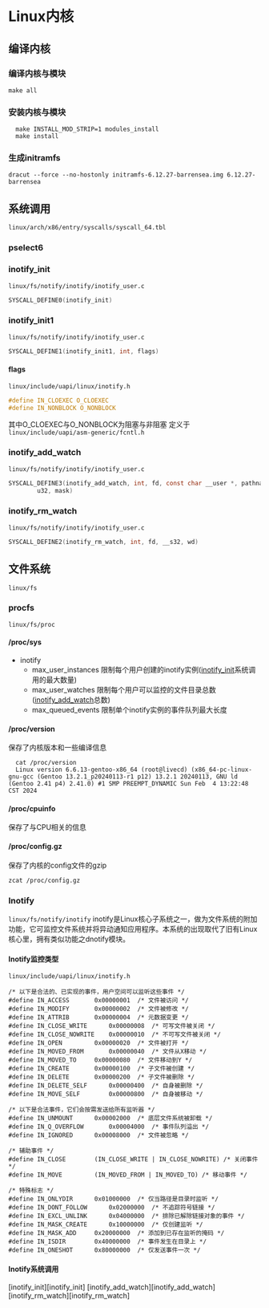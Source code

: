 # Linux内核

## 编译内核

### 编译内核与模块
```shell
make all
```
### 安装内核与模块
```shell
  make INSTALL_MOD_STRIP=1 modules_install
  make install
```

### 生成initramfs
```shell
dracut --force --no-hostonly initramfs-6.12.27-barrensea.img 6.12.27-barrensea 
```

## 系统调用
`linux/arch/x86/entry/syscalls/syscall_64.tbl`
### pselect6
### inotify_init
`linux/fs/notify/inotify/inotify_user.c`
``` c
SYSCALL_DEFINE0(inotify_init)
```
### inotify_init1
`linux/fs/notify/inotify/inotify_user.c`
```c
SYSCALL_DEFINE1(inotify_init1, int, flags)
```
#### flags
`linux/include/uapi/linux/inotify.h`
```c
#define IN_CLOEXEC O_CLOEXEC
#define IN_NONBLOCK O_NONBLOCK
```
其中O_CLOEXEC与O_NONBLOCK为阻塞与非阻塞 定义于 `linux/include/uapi/asm-generic/fcntl.h`
### inotify_add_watch
`linux/fs/notify/inotify/inotify_user.c`
```c
SYSCALL_DEFINE3(inotify_add_watch, int, fd, const char __user *, pathname,
		u32, mask)
```
### inotify_rm_watch
`linux/fs/notify/inotify/inotify_user.c`
```c
SYSCALL_DEFINE2(inotify_rm_watch, int, fd, __s32, wd)
```
## 文件系统
`linux/fs`
### procfs
`linux/fs/proc`
#### /proc/sys
- inotify
  - max_user_instances 限制每个用户创建的inotify实例([inotify_init](#inotify-init)系统调用的最大数量)
  - max_user_watches 限制每个用户可以监控的文件目录总数([inotify_add_watch](#inotify-add-watch)总数)
  - max_queued_events 限制单个inotify实例的事件队列最大长度
#### /proc/version
保存了内核版本和一些编译信息
``` shell
  cat /proc/version
  Linux version 6.6.13-gentoo-x86_64 (root@livecd) (x86_64-pc-linux-gnu-gcc (Gentoo 13.2.1_p20240113-r1 p12) 13.2.1 20240113, GNU ld (Gentoo 2.41 p4) 2.41.0) #1 SMP PREEMPT_DYNAMIC Sun Feb  4 13:22:48 CST 2024
```

#### /proc/cpuinfo
保存了与CPU相关的信息
#### /proc/config.gz
保存了内核的config文件的gzip
```shell
zcat /proc/config.gz
```

### Inotify
`linux/fs/notify/inotify`
inotify是Linux核心子系统之一，做为文件系统的附加功能，它可监控文件系统并将异动通知应用程序。本系统的出现取代了旧有Linux核心里，拥有类似功能之dnotify模块。

#### Inotify监控类型
`linux/include/uapi/linux/inotify.h`
```
/* 以下是合法的、已实现的事件，用户空间可以监听这些事件 */
#define IN_ACCESS		0x00000001	/* 文件被访问 */
#define IN_MODIFY		0x00000002	/* 文件被修改 */
#define IN_ATTRIB		0x00000004	/* 元数据变更 */
#define IN_CLOSE_WRITE		0x00000008	/* 可写文件被关闭 */
#define IN_CLOSE_NOWRITE	0x00000010	/* 不可写文件被关闭 */
#define IN_OPEN			0x00000020	/* 文件被打开 */
#define IN_MOVED_FROM		0x00000040	/* 文件从X移动 */
#define IN_MOVED_TO		0x00000080	/* 文件移动到Y */
#define IN_CREATE		0x00000100	/* 子文件被创建 */
#define IN_DELETE		0x00000200	/* 子文件被删除 */
#define IN_DELETE_SELF		0x00000400	/* 自身被删除 */
#define IN_MOVE_SELF		0x00000800	/* 自身被移动 */

/* 以下是合法事件，它们会按需发送给所有监听器 */
#define IN_UNMOUNT		0x00002000	/* 底层文件系统被卸载 */
#define IN_Q_OVERFLOW		0x00004000	/* 事件队列溢出 */
#define IN_IGNORED		0x00008000	/* 文件被忽略 */

/* 辅助事件 */
#define IN_CLOSE		(IN_CLOSE_WRITE | IN_CLOSE_NOWRITE) /* 关闭事件 */
#define IN_MOVE			(IN_MOVED_FROM | IN_MOVED_TO) /* 移动事件 */

/* 特殊标志 */
#define IN_ONLYDIR		0x01000000	/* 仅当路径是目录时监听 */
#define IN_DONT_FOLLOW		0x02000000	/* 不追踪符号链接 */
#define IN_EXCL_UNLINK		0x04000000	/* 排除已解除链接对象的事件 */
#define IN_MASK_CREATE		0x10000000	/* 仅创建监听 */
#define IN_MASK_ADD		0x20000000	/* 添加到已存在监听的掩码 */
#define IN_ISDIR		0x40000000	/* 事件发生在目录上 */
#define IN_ONESHOT		0x80000000	/* 仅发送事件一次 */
```


#### Inotify系统调用
[inotify_init][inotify_init]
[inotify_add_watch][inotify_add_watch]
[inotify_rm_watch][inotify_rm_watch]
